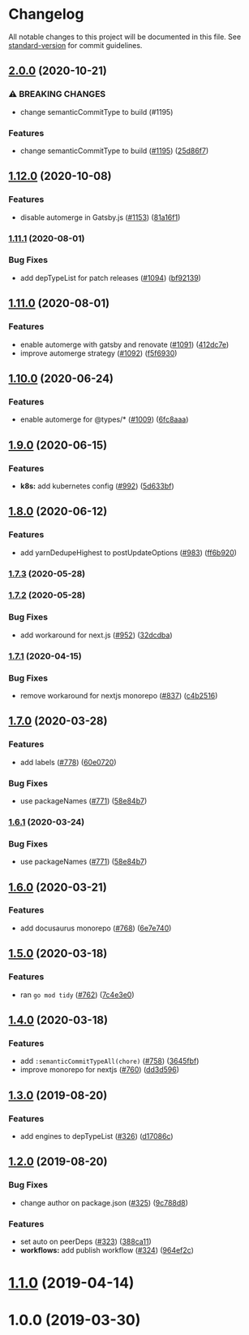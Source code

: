 # Changelog

All notable changes to this project will be documented in this file. See [standard-version](https://github.com/conventional-changelog/standard-version) for commit guidelines.

## [2.0.0](https://github.com/inabagumi/renovate-config/compare/v1.12.0...v2.0.0) (2020-10-21)


### ⚠ BREAKING CHANGES

* change semanticCommitType to build (#1195)

### Features

* change semanticCommitType to build ([#1195](https://github.com/inabagumi/renovate-config/issues/1195)) ([25d86f7](https://github.com/inabagumi/renovate-config/commit/25d86f76d0a1a8ef33e9b280000e74472f5f65cc))

## [1.12.0](https://github.com/inabagumi/renovate-config/compare/v1.11.1...v1.12.0) (2020-10-08)


### Features

* disable automerge in Gatsby.js ([#1153](https://github.com/inabagumi/renovate-config/issues/1153)) ([81a16f1](https://github.com/inabagumi/renovate-config/commit/81a16f1dd5e1315d106f6b0a9e94a497d3e5072c))

### [1.11.1](https://github.com/inabagumi/renovate-config/compare/v1.11.0...v1.11.1) (2020-08-01)


### Bug Fixes

* add depTypeList for patch releases ([#1094](https://github.com/inabagumi/renovate-config/issues/1094)) ([bf92139](https://github.com/inabagumi/renovate-config/commit/bf921397be9cc6b729f470f2ace04689e14bdb60))

## [1.11.0](https://github.com/inabagumi/renovate-config/compare/v1.10.0...v1.11.0) (2020-08-01)


### Features

* enable automerge with gatsby and renovate ([#1091](https://github.com/inabagumi/renovate-config/issues/1091)) ([412dc7e](https://github.com/inabagumi/renovate-config/commit/412dc7e969bd448e6eaf8cec36a82e3dd1edfdfd))
* improve automerge strategy ([#1092](https://github.com/inabagumi/renovate-config/issues/1092)) ([f5f6930](https://github.com/inabagumi/renovate-config/commit/f5f693073e0387e90d1f04ac8c24685a1dbb2300))

## [1.10.0](https://github.com/inabagumi/renovate-config/compare/v1.9.0...v1.10.0) (2020-06-24)


### Features

* enable automerge for @types/* ([#1009](https://github.com/inabagumi/renovate-config/issues/1009)) ([6fc8aaa](https://github.com/inabagumi/renovate-config/commit/6fc8aaa07e025254df4919e8767576affd2033ac))

## [1.9.0](https://github.com/inabagumi/renovate-config/compare/v1.8.0...v1.9.0) (2020-06-15)


### Features

* **k8s:** add kubernetes config ([#992](https://github.com/inabagumi/renovate-config/issues/992)) ([5d633bf](https://github.com/inabagumi/renovate-config/commit/5d633bf19de93f3a55dbd81d0ca2bf645f107b98))

## [1.8.0](https://github.com/inabagumi/renovate-config/compare/v1.7.3...v1.8.0) (2020-06-12)


### Features

* add yarnDedupeHighest to postUpdateOptions ([#983](https://github.com/inabagumi/renovate-config/issues/983)) ([ff6b920](https://github.com/inabagumi/renovate-config/commit/ff6b92063b2b67e5571d23dd2c400b860b6580b6))

### [1.7.3](https://github.com/inabagumi/renovate-config/compare/v1.7.2...v1.7.3) (2020-05-28)

### [1.7.2](https://github.com/inabagumi/renovate-config/compare/v1.7.1...v1.7.2) (2020-05-28)


### Bug Fixes

* add workaround for next.js ([#952](https://github.com/inabagumi/renovate-config/issues/952)) ([32dcdba](https://github.com/inabagumi/renovate-config/commit/32dcdba89f208bda52bd985954a83d25a2cf3d0f))

### [1.7.1](https://github.com/inabagumi/renovate-config/compare/v1.7.0...v1.7.1) (2020-04-15)


### Bug Fixes

* remove workaround for nextjs monorepo ([#837](https://github.com/inabagumi/renovate-config/issues/837)) ([c4b2516](https://github.com/inabagumi/renovate-config/commit/c4b251616998bd5a4277263210997cc66cc184e3))

## [1.7.0](https://github.com/inabagumi/renovate-config/compare/v1.6.0...v1.7.0) (2020-03-28)


### Features

* add labels ([#778](https://github.com/inabagumi/renovate-config/issues/778)) ([60e0720](https://github.com/inabagumi/renovate-config/commit/60e0720c5f575d873a4e943da08d6de215c83b2b))


### Bug Fixes

* use packageNames ([#771](https://github.com/inabagumi/renovate-config/issues/771)) ([58e84b7](https://github.com/inabagumi/renovate-config/commit/58e84b739e9e4454ec0c06a26cfa3dbb0a4cf16a))

### [1.6.1](https://github.com/inabagumi/renovate-config/compare/v1.6.0...v1.6.1) (2020-03-24)


### Bug Fixes

* use packageNames ([#771](https://github.com/inabagumi/renovate-config/issues/771)) ([58e84b7](https://github.com/inabagumi/renovate-config/commit/58e84b739e9e4454ec0c06a26cfa3dbb0a4cf16a))

## [1.6.0](https://github.com/inabagumi/renovate-config/compare/v1.5.0...v1.6.0) (2020-03-21)


### Features

* add docusaurus monorepo ([#768](https://github.com/inabagumi/renovate-config/issues/768)) ([6e7e740](https://github.com/inabagumi/renovate-config/commit/6e7e7409813ae0c84a4fe3e1ed8f8f70e9219043))

## [1.5.0](https://github.com/inabagumi/renovate-config/compare/v1.4.0...v1.5.0) (2020-03-18)


### Features

* ran `go mod tidy` ([#762](https://github.com/inabagumi/renovate-config/issues/762)) ([7c4e3e0](https://github.com/inabagumi/renovate-config/commit/7c4e3e0072dccc423f8aa9acfc44b8a0da56a6e6))

## [1.4.0](https://github.com/inabagumi/renovate-config/compare/v1.3.0...v1.4.0) (2020-03-18)


### Features

* add `:semanticCommitTypeAll(chore)` ([#758](https://github.com/inabagumi/renovate-config/issues/758)) ([3645fbf](https://github.com/inabagumi/renovate-config/commit/3645fbf41a1404ad4e67bde76d7a6c19f019660a))
* improve monorepo for nextjs ([#760](https://github.com/inabagumi/renovate-config/issues/760)) ([dd3d596](https://github.com/inabagumi/renovate-config/commit/dd3d596a03428af95263f7d4b7b815c17f784873))

## [1.3.0](https://github.com/inabagumi/renovate-config/compare/v1.2.0...v1.3.0) (2019-08-20)


### Features

* add engines to depTypeList ([#326](https://github.com/inabagumi/renovate-config/issues/326)) ([d17086c](https://github.com/inabagumi/renovate-config/commit/d17086c))

## [1.2.0](https://github.com/inabagumi/renovate-config/compare/v1.1.0...v1.2.0) (2019-08-20)


### Bug Fixes

* change author on package.json ([#325](https://github.com/inabagumi/renovate-config/issues/325)) ([9c788d8](https://github.com/inabagumi/renovate-config/commit/9c788d8))


### Features

* set auto on peerDeps ([#323](https://github.com/inabagumi/renovate-config/issues/323)) ([388ca11](https://github.com/inabagumi/renovate-config/commit/388ca11))
* **workflows:** add publish workflow ([#324](https://github.com/inabagumi/renovate-config/issues/324)) ([964ef2c](https://github.com/inabagumi/renovate-config/commit/964ef2c))

# [1.1.0](https://github.com/inabagumi/renovate-config/compare/v1.0.0...v1.1.0) (2019-04-14)



# 1.0.0 (2019-03-30)
